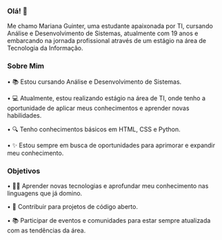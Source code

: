 ### Olá! 👋
Me chamo Mariana Guinter, uma estudante apaixonada por TI, cursando Análise e Desenvolvimento de Sistemas, atualmente com 19 anos e embarcando na jornada profissional através de um estágio na área de Tecnologia da Informação.


### Sobre Mim
• 📚  Estou cursando Análise e Desenvolvimento de Sistemas.

• 💻 Atualmente, estou realizando estágio na área de TI, onde tenho a oportunidade de aplicar meus conhecimentos e aprender novas habilidades.

• 🔍 Tenho conhecimentos básicos em HTML, CSS e Python.

• ✨ Estou sempre em busca de oportunidades para aprimorar e expandir meu conhecimento.


### Objetivos
• 👩‍💻 Aprender novas tecnologias e aprofundar meu conhecimento nas linguagens que já domino.

• 🚀 Contribuir para projetos de código aberto.

• 📚 Participar de eventos e comunidades para estar sempre atualizada com as tendências da área.


